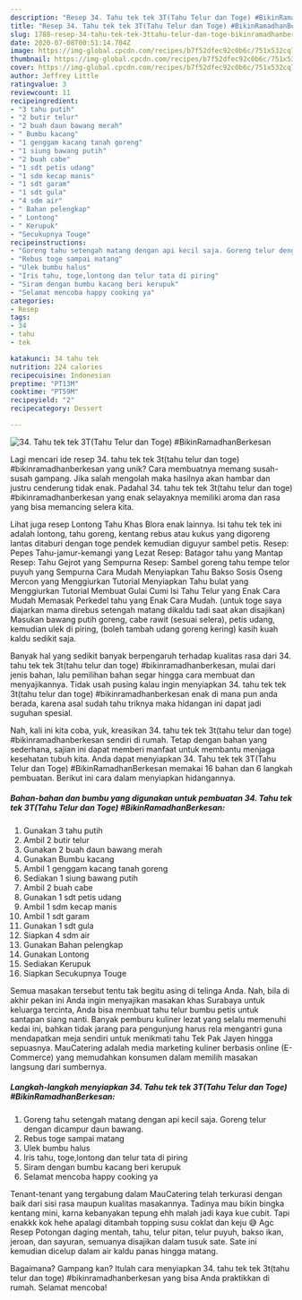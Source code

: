 ```yaml
---
description: "Resep 34. Tahu tek tek 3T(Tahu Telur dan Toge) #BikinRamadhanBerkesan Anti Gagal"
title: "Resep 34. Tahu tek tek 3T(Tahu Telur dan Toge) #BikinRamadhanBerkesan Anti Gagal"
slug: 1788-resep-34-tahu-tek-tek-3ttahu-telur-dan-toge-bikinramadhanberkesan-anti-gagal
date: 2020-07-08T00:51:14.704Z
image: https://img-global.cpcdn.com/recipes/b7f52dfec92c0b6c/751x532cq70/34-tahu-tek-tek-3ttahu-telur-dan-toge-bikinramadhanberkesan-foto-resep-utama.jpg
thumbnail: https://img-global.cpcdn.com/recipes/b7f52dfec92c0b6c/751x532cq70/34-tahu-tek-tek-3ttahu-telur-dan-toge-bikinramadhanberkesan-foto-resep-utama.jpg
cover: https://img-global.cpcdn.com/recipes/b7f52dfec92c0b6c/751x532cq70/34-tahu-tek-tek-3ttahu-telur-dan-toge-bikinramadhanberkesan-foto-resep-utama.jpg
author: Jeffrey Little
ratingvalue: 3
reviewcount: 11
recipeingredient:
- "3 tahu putih"
- "2 butir telur"
- "2 buah daun bawang merah"
- " Bumbu kacang"
- "1 genggam kacang tanah goreng"
- "1 siung bawang putih"
- "2 buah cabe"
- "1 sdt petis udang"
- "1 sdm kecap manis"
- "1 sdt garam"
- "1 sdt gula"
- "4 sdm air"
- " Bahan pelengkap"
- " Lontong"
- " Kerupuk"
- "Secukupnya Touge"
recipeinstructions:
- "Goreng tahu setengah matang dengan api kecil saja. Goreng telur dengan dicampur daun bawang."
- "Rebus toge sampai matang"
- "Ulek bumbu halus"
- "Iris tahu, toge,lontong dan telur tata di piring"
- "Siram dengan bumbu kacang beri kerupuk"
- "Selamat mencoba happy cooking ya"
categories:
- Resep
tags:
- 34
- tahu
- tek

katakunci: 34 tahu tek 
nutrition: 224 calories
recipecuisine: Indonesian
preptime: "PT13M"
cooktime: "PT59M"
recipeyield: "2"
recipecategory: Dessert

---
```



![34. Tahu tek tek 3T(Tahu Telur dan Toge) #BikinRamadhanBerkesan](https://img-global.cpcdn.com/recipes/b7f52dfec92c0b6c/751x532cq70/34-tahu-tek-tek-3ttahu-telur-dan-toge-bikinramadhanberkesan-foto-resep-utama.jpg)

Lagi mencari ide resep 34. tahu tek tek 3t(tahu telur dan toge) #bikinramadhanberkesan yang unik? Cara membuatnya memang susah-susah gampang. Jika salah mengolah maka hasilnya akan hambar dan justru cenderung tidak enak. Padahal 34. tahu tek tek 3t(tahu telur dan toge) #bikinramadhanberkesan yang enak selayaknya memiliki aroma dan rasa yang bisa memancing selera kita.

Lihat juga resep Lontong Tahu Khas Blora enak lainnya. Isi tahu tek tek ini adalah lontong, tahu goreng, kentang rebus atau kukus yang digoreng lantas ditaburi dengan toge pendek kemudian diguyur sambel petis. Resep: Pepes Tahu-jamur-kemangi yang Lezat Resep: Batagor tahu yang Mantap Resep: Tahu Gejrot yang Sempurna Resep: Sambel goreng tahu tempe telor puyuh yang Sempurna Cara Mudah Menyiapkan Tahu Bakso Sosis Oseng Mercon yang Menggiurkan Tutorial Menyiapkan Tahu bulat yang Menggiurkan Tutorial Membuat Gulai Cumi Isi Tahu Telur yang Enak Cara Mudah Memasak Perkedel tahu yang Enak Cara Mudah. (untuk toge saya diajarkan mama direbus setengah matang dikaldu tadi saat akan disajikan) Masukan bawang putih goreng, cabe rawit (sesuai selera), petis udang, kemudian ulek di piring, (boleh tambah udang goreng kering) kasih kuah kaldu sedikit saja.

Banyak hal yang sedikit banyak berpengaruh terhadap kualitas rasa dari 34. tahu tek tek 3t(tahu telur dan toge) #bikinramadhanberkesan, mulai dari jenis bahan, lalu pemilihan bahan segar hingga cara membuat dan menyajikannya. Tidak usah pusing kalau ingin menyiapkan 34. tahu tek tek 3t(tahu telur dan toge) #bikinramadhanberkesan enak di mana pun anda berada, karena asal sudah tahu triknya maka hidangan ini dapat jadi suguhan spesial.


Nah, kali ini kita coba, yuk, kreasikan 34. tahu tek tek 3t(tahu telur dan toge) #bikinramadhanberkesan sendiri di rumah. Tetap dengan bahan yang sederhana, sajian ini dapat memberi manfaat untuk membantu menjaga kesehatan tubuh kita. Anda dapat menyiapkan 34. Tahu tek tek 3T(Tahu Telur dan Toge) #BikinRamadhanBerkesan memakai 16 bahan dan 6 langkah pembuatan. Berikut ini cara dalam menyiapkan hidangannya.

<!--inarticleads1-->

##### Bahan-bahan dan bumbu yang digunakan untuk pembuatan 34. Tahu tek tek 3T(Tahu Telur dan Toge) #BikinRamadhanBerkesan:

1. Gunakan 3 tahu putih
1. Ambil 2 butir telur
1. Gunakan 2 buah daun bawang merah
1. Gunakan  Bumbu kacang
1. Ambil 1 genggam kacang tanah goreng
1. Sediakan 1 siung bawang putih
1. Ambil 2 buah cabe
1. Gunakan 1 sdt petis udang
1. Ambil 1 sdm kecap manis
1. Ambil 1 sdt garam
1. Gunakan 1 sdt gula
1. Siapkan 4 sdm air
1. Gunakan  Bahan pelengkap
1. Gunakan  Lontong
1. Sediakan  Kerupuk
1. Siapkan Secukupnya Touge


Semua masakan tersebut tentu tak begitu asing di telinga Anda. Nah, bila di akhir pekan ini Anda ingin menyajikan masakan khas Surabaya untuk keluarga tercinta, Anda bisa membuat tahu telur bumbu petis untuk santapan siang nanti. Banyak pemburu kuliner lezat yang selalu memenuhi kedai ini, bahkan tidak jarang para pengunjung harus rela mengantri guna mendapatkan meja sendiri untuk menikmati tahu Tek Pak Jayen hingga sepuasnya. MauCatering adalah media marketing kuliner berbasis online (E-Commerce) yang memudahkan konsumen dalam memilih masakan langsung dari sumbernya. 

<!--inarticleads2-->

##### Langkah-langkah menyiapkan 34. Tahu tek tek 3T(Tahu Telur dan Toge) #BikinRamadhanBerkesan:

1. Goreng tahu setengah matang dengan api kecil saja. Goreng telur dengan dicampur daun bawang.
1. Rebus toge sampai matang
1. Ulek bumbu halus
1. Iris tahu, toge,lontong dan telur tata di piring
1. Siram dengan bumbu kacang beri kerupuk
1. Selamat mencoba happy cooking ya


Tenant-tenant yang tergabung dalam MauCatering telah terkurasi dengan baik dari sisi rasa maupun kualitas masakannya. Tadinya mau bikin bingka kentang mini, karna kebanyakan tepung ehh malah jadi kaya kue cubit. Tapi enakkk kok hehe apalagi ditambah topping susu coklat dan keju 😅 Agc Resep Potongan daging mentah, tahu, telur pitan, telur puyuh, bakso ikan, jeroan, dan sayuran, semuanya disajikan dalam tusuk sate. Sate ini kemudian dicelup dalam air kaldu panas hingga matang. 

Bagaimana? Gampang kan? Itulah cara menyiapkan 34. tahu tek tek 3t(tahu telur dan toge) #bikinramadhanberkesan yang bisa Anda praktikkan di rumah. Selamat mencoba!
